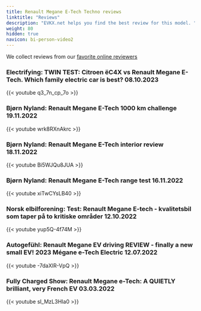 ```yaml
---
title: Renault Megane E-Tech Techno reviews
linktitle: "Reviews"
description: "EVKX.net helps you find the best review for this model. "
weight: 80
hidden: true
navicon: bi-person-video2
---
```

We collect reviews from our [favorite online reviewers](/guides/evreviewers/)

### Electrifying: TWIN TEST: Citroen ëC4X vs Renault Megane E-Tech. Which family electric car is best? 08.10.2023

{{< youtube q3_7n_cp_7o >}}

### Bjørn Nyland: Renault Megane E-Tech 1000 km challenge 19.11.2022

{{< youtube wrk8RXnAkrc >}}

### Bjørn Nyland: Renault Megane E-Tech interior review 18.11.2022

{{< youtube Bi5WJQu8JUA >}}

### Bjørn Nyland: Renault Megane E-Tech range test 16.11.2022

{{< youtube xiTwCYsLB40 >}}

### Norsk elbilforening: Test: Renault Megane E-tech - kvalitetsbil som taper på to kritiske områder 12.10.2022

{{< youtube yup5Q-4f74M >}}

### Autogefühl: Renault Megane EV driving REVIEW - finally a new small EV! 2023 Mégane e-Tech Electric 12.07.2022

{{< youtube -7daXlR-VpQ >}}

### Fully Charged Show: Renault Megane e-Tech: A QUIETLY brilliant, very French EV 03.03.2022

{{< youtube sI_MzL3HIa0 >}}

